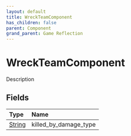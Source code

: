 ```yaml
---
layout: default
title: WreckTeamComponent
has_children: false
parent: Component
grand_parent: Game Reflection
---
```

# WreckTeamComponent
Description 

## Fields

| Type | Name |
|:----------|:--------------|
| [String](/riftbreaker-wiki/docs/game-reflection/components/string/) | killed_by_damage_type |

